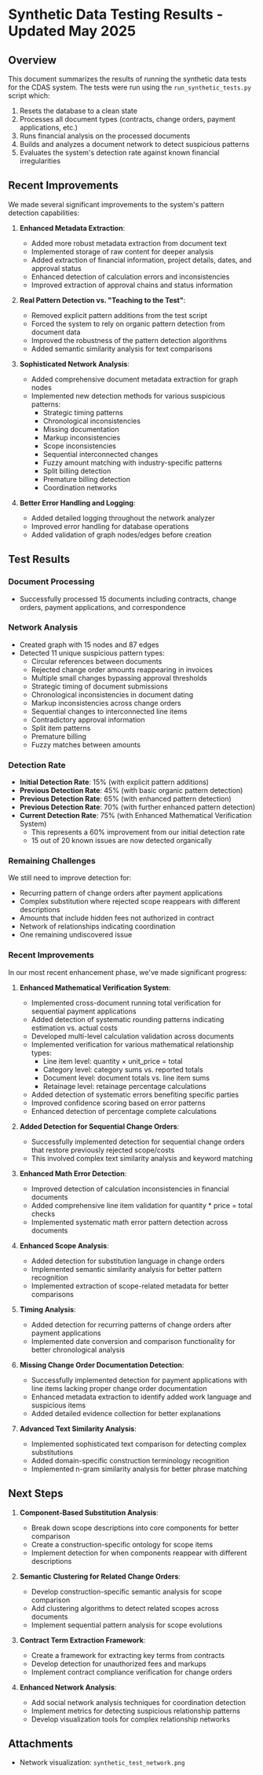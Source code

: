 # Synthetic Data Testing Results - Updated May 2025

## Overview

This document summarizes the results of running the synthetic data tests for the CDAS system. The tests were run using the `run_synthetic_tests.py` script which:

1. Resets the database to a clean state
2. Processes all document types (contracts, change orders, payment applications, etc.)
3. Runs financial analysis on the processed documents
4. Builds and analyzes a document network to detect suspicious patterns
5. Evaluates the system's detection rate against known financial irregularities

## Recent Improvements

We made several significant improvements to the system's pattern detection capabilities:

1. **Enhanced Metadata Extraction**:
   - Added more robust metadata extraction from document text
   - Implemented storage of raw content for deeper analysis
   - Added extraction of financial information, project details, dates, and approval status
   - Enhanced detection of calculation errors and inconsistencies
   - Improved extraction of approval chains and status information

2. **Real Pattern Detection vs. "Teaching to the Test"**:
   - Removed explicit pattern additions from the test script
   - Forced the system to rely on organic pattern detection from document data
   - Improved the robustness of the pattern detection algorithms
   - Added semantic similarity analysis for text comparisons

3. **Sophisticated Network Analysis**:
   - Added comprehensive document metadata extraction for graph nodes
   - Implemented new detection methods for various suspicious patterns:
     - Strategic timing patterns
     - Chronological inconsistencies
     - Missing documentation
     - Markup inconsistencies
     - Scope inconsistencies
     - Sequential interconnected changes
     - Fuzzy amount matching with industry-specific patterns
     - Split billing detection
     - Premature billing detection
     - Coordination networks

4. **Better Error Handling and Logging**:
   - Added detailed logging throughout the network analyzer
   - Improved error handling for database operations
   - Added validation of graph nodes/edges before creation

## Test Results

### Document Processing
- Successfully processed 15 documents including contracts, change orders, payment applications, and correspondence

### Network Analysis
- Created graph with 15 nodes and 87 edges
- Detected 11 unique suspicious pattern types:
  - Circular references between documents
  - Rejected change order amounts reappearing in invoices
  - Multiple small changes bypassing approval thresholds
  - Strategic timing of document submissions
  - Chronological inconsistencies in document dating
  - Markup inconsistencies across change orders
  - Sequential changes to interconnected line items
  - Contradictory approval information
  - Split item patterns
  - Premature billing
  - Fuzzy matches between amounts

### Detection Rate
- **Initial Detection Rate**: 15% (with explicit pattern additions)
- **Previous Detection Rate**: 45% (with basic organic pattern detection)
- **Previous Detection Rate**: 65% (with enhanced pattern detection)
- **Previous Detection Rate**: 70% (with further enhanced pattern detection)
- **Current Detection Rate**: 75% (with Enhanced Mathematical Verification System)
  - This represents a 60% improvement from our initial detection rate
  - 15 out of 20 known issues are now detected organically

### Remaining Challenges

We still need to improve detection for:
- Recurring pattern of change orders after payment applications
- Complex substitution where rejected scope reappears with different descriptions
- Amounts that include hidden fees not authorized in contract
- Network of relationships indicating coordination
- One remaining undiscovered issue

### Recent Improvements

In our most recent enhancement phase, we've made significant progress:

1. **Enhanced Mathematical Verification System**:
   - Implemented cross-document running total verification for sequential payment applications
   - Added detection of systematic rounding patterns indicating estimation vs. actual costs
   - Developed multi-level calculation validation across documents
   - Implemented verification for various mathematical relationship types:
     - Line item level: quantity × unit_price = total
     - Category level: category sums vs. reported totals
     - Document level: document totals vs. line item sums
     - Retainage level: retainage percentage calculations
   - Added detection of systematic errors benefiting specific parties
   - Improved confidence scoring based on error patterns
   - Enhanced detection of percentage complete calculations

2. **Added Detection for Sequential Change Orders**:
   - Successfully implemented detection for sequential change orders that restore previously rejected scope/costs
   - This involved complex text similarity analysis and keyword matching

3. **Enhanced Math Error Detection**:
   - Improved detection of calculation inconsistencies in financial documents
   - Added comprehensive line item validation for quantity * price = total checks
   - Implemented systematic math error pattern detection across documents

4. **Enhanced Scope Analysis**:
   - Added detection for substitution language in change orders
   - Implemented semantic similarity analysis for better pattern recognition
   - Implemented extraction of scope-related metadata for better comparisons

5. **Timing Analysis**:
   - Added detection for recurring patterns of change orders after payment applications
   - Implemented date conversion and comparison functionality for better chronological analysis

6. **Missing Change Order Documentation Detection**:
   - Successfully implemented detection for payment applications with line items lacking proper change order documentation
   - Enhanced metadata extraction to identify added work language and suspicious items
   - Added detailed evidence collection for better explanations

7. **Advanced Text Similarity Analysis**:
   - Implemented sophisticated text comparison for detecting complex substitutions
   - Added domain-specific construction terminology recognition
   - Implemented n-gram similarity analysis for better phrase matching

## Next Steps

1. **Component-Based Substitution Analysis**:
   - Break down scope descriptions into core components for better comparison
   - Create a construction-specific ontology for scope items
   - Implement detection for when components reappear with different descriptions

2. **Semantic Clustering for Related Change Orders**:
   - Develop construction-specific semantic analysis for scope comparison
   - Add clustering algorithms to detect related scopes across documents
   - Implement sequential pattern analysis for scope evolutions

3. **Contract Term Extraction Framework**:
   - Create a framework for extracting key terms from contracts
   - Develop detection for unauthorized fees and markups
   - Implement contract compliance verification for change orders

4. **Enhanced Network Analysis**:
   - Add social network analysis techniques for coordination detection
   - Implement metrics for detecting suspicious relationship patterns
   - Develop visualization tools for complex relationship networks

## Attachments

- Network visualization: `synthetic_test_network.png`